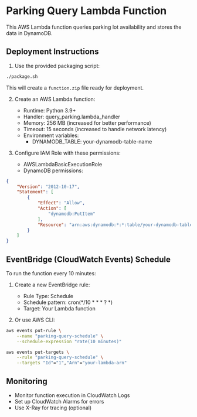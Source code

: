 # Parking Query Lambda Function

This AWS Lambda function queries parking lot availability and stores the data in DynamoDB.

## Deployment Instructions

1. Use the provided packaging script:
```bash
./package.sh
```

This will create a `function.zip` file ready for deployment.

2. Create an AWS Lambda function:
   - Runtime: Python 3.9+
   - Handler: query_parking.lambda_handler
   - Memory: 256 MB (increased for better performance)
   - Timeout: 15 seconds (increased to handle network latency)
   - Environment variables:
     - DYNAMODB_TABLE: your-dynamodb-table-name

3. Configure IAM Role with these permissions:
   - AWSLambdaBasicExecutionRole
   - DynamoDB permissions:
```json
{
    "Version": "2012-10-17",
    "Statement": [
        {
            "Effect": "Allow",
            "Action": [
                "dynamodb:PutItem"
            ],
            "Resource": "arn:aws:dynamodb:*:*:table/your-dynamodb-table-name"
        }
    ]
}
```

## EventBridge (CloudWatch Events) Schedule

To run the function every 10 minutes:

1. Create a new EventBridge rule:
   - Rule Type: Schedule
   - Schedule pattern: cron(*/10 * * * ? *)
   - Target: Your Lambda function

2. Or use AWS CLI:
```bash
aws events put-rule \
    --name "parking-query-schedule" \
    --schedule-expression "rate(10 minutes)"

aws events put-targets \
    --rule "parking-query-schedule" \
    --targets "Id"="1","Arn"="your-lambda-arn"
```

## Monitoring

- Monitor function execution in CloudWatch Logs
- Set up CloudWatch Alarms for errors
- Use X-Ray for tracing (optional)
